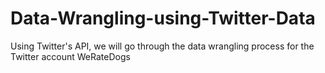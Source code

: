# Data-Wrangling-using-Twitter-Data
Using Twitter's API, we will go through the data wrangling process for the Twitter account WeRateDogs
